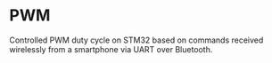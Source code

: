 # PWM
Controlled PWM duty cycle on STM32 based on commands received wirelessly from a smartphone via UART over Bluetooth. 
